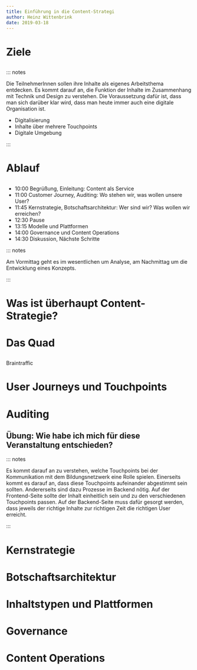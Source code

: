```yaml
---
title: Einführung in die Content-Strategi
author: Heinz Wittenbrink
date: 2019-03-18
---
```


# Ziele

##
::: notes

Die TeilnehmerInnen sollen ihre Inhalte als eigenes Arbeitsthema entdecken. Es kommt darauf an, die Funktion der Inhalte im Zusammenhang mit Technik und Design zu verstehen. Die Voraussetzung dafür ist, dass man sich darüber klar wird, dass man heute immer auch eine digitale Organisation ist.

- Digitalisierung
- Inhalte über mehrere Touchpoints
- Digitale Umgebung

:::

# Ablauf

##

- 10:00 Begrüßung, Einleitung: Content als Service
- 11:00 Customer Journey, Auditing: Wo stehen wir, was wollen unsere User?
- 11:45 Kernstrategie, Botschaftsarchitektur: Wer sind wir? Was wollen wir erreichen?
- 12:30 Pause
- 13:15 Modelle und Plattformen
- 14:00 Governance und Content Operations
- 14:30 Diskussion, Nächste Schritte

::: notes

Am Vormittag geht es im wesentlichen um Analyse, am Nachmittag um die Entwicklung eines Konzepts.

:::

# Was ist überhaupt Content-Strategie?

# Das Quad

##
<p class="rights">Braintraffic</p>

# User Journeys und Touchpoints

# Auditing

## Übung: Wie habe ich mich für diese Veranstaltung entschieden?

::: notes

Es kommt darauf an zu verstehen, welche Touchpoints bei der Kommunikation mit dem Bildungsnetzwerk eine Rolle spielen. Einerseits kommt es darauf an, dass diese Touchpoints aufeinander abgestimmt sein sollten. Andererseits sind dazu Prozesse im Backend nötig. Auf der Frontend-Seite sollte der Inhalt einheitlich sein und zu den verschiedenen Touchpoints passen. Auf der Backend-Seite muss dafür gesorgt werden, dass jeweils der richtige Inhalte zur richtigen Zeit die richtigen User erreicht.

:::

# Kernstrategie

# Botschaftsarchitektur

# Inhaltstypen und Plattformen

# Governance

# Content Operations
